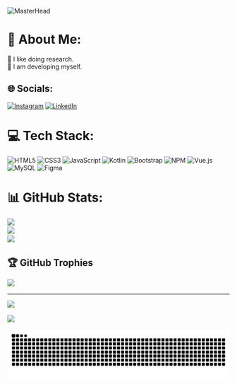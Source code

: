 ![MasterHead](http://www.techsoft.com.tr/foto/tur/orta/temiz-kod-yazma-pratikleri-41801.jpg)

# 💫 About Me:
🔎 I like doing research.<br>📖 I am developing myself.


## 🌐 Socials:
[![Instagram](https://img.shields.io/badge/Instagram-%23E4405F.svg?logo=Instagram&logoColor=white)](https://instagram.com/furkanbalci234) [![LinkedIn](https://img.shields.io/badge/LinkedIn-%230077B5.svg?logo=linkedin&logoColor=white)](https://linkedin.com/in/muhammed-furkan-balcı-23a84626b) 

# 💻 Tech Stack:
![HTML5](https://img.shields.io/badge/html5-%23E34F26.svg?style=for-the-badge&logo=html5&logoColor=white) ![CSS3](https://img.shields.io/badge/css3-%231572B6.svg?style=for-the-badge&logo=css3&logoColor=white) ![JavaScript](https://img.shields.io/badge/javascript-%23323330.svg?style=for-the-badge&logo=javascript&logoColor=%23F7DF1E) ![Kotlin](https://img.shields.io/badge/kotlin-%237F52FF.svg?style=for-the-badge&logo=kotlin&logoColor=white) ![Bootstrap](https://img.shields.io/badge/bootstrap-%238511FA.svg?style=for-the-badge&logo=bootstrap&logoColor=white) ![NPM](https://img.shields.io/badge/NPM-%23CB3837.svg?style=for-the-badge&logo=npm&logoColor=white) ![Vue.js](https://img.shields.io/badge/vue.js-%2335495e.svg?style=for-the-badge&logo=vuedotjs&logoColor=%234FC08D) ![MySQL](https://img.shields.io/badge/mysql-%2300000f.svg?style=for-the-badge&logo=mysql&logoColor=white) ![Figma](https://img.shields.io/badge/figma-%23F24E1E.svg?style=for-the-badge&logo=figma&logoColor=white)
# 📊 GitHub Stats:
![](https://github-readme-stats.vercel.app/api?username=furkanbalcii&theme=tokyonight&hide_border=true&include_all_commits=false&count_private=false)<br/>
![](https://github-readme-streak-stats.herokuapp.com/?user=furkanbalcii&theme=tokyonight&hide_border=true)<br/>
![](https://github-readme-stats.vercel.app/api/top-langs/?username=furkanbalcii&theme=tokyonight&hide_border=true&include_all_commits=false&count_private=false&layout=compact)

## 🏆 GitHub Trophies
![](https://github-profile-trophy.vercel.app/?username=furkanbalcii&theme=radical&no-frame=true&no-bg=true&margin-w=4)

---
[![](https://visitcount.itsvg.in/api?id=furkanbalcii&icon=2&color=2)](https://visitcount.itsvg.in)

<!-- Proudly created with GPRM ( https://gprm.itsvg.in ) -->

![](https://raw.githubusercontent.com/zouariste/corona-runner/gh-pages/assets/corona-runner.gif)

![](https://github.com/BEPb/BEPb/raw/output/github-contribution-grid-snake.svg)
